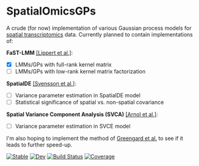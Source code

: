 # SpatialOmicsGPs

A crude (for now) implementation of various Gaussian process models for [spatial transcriptomics][4] data. Currently planned to contain implementations of:

**FaST-LMM** [[Lippert et al.]][5]:

- [x] LMMs/GPs with full-rank kernel matrix
- [ ] LMMs/GPs with low-rank kernel matrix factorization

**SpatialDE** [[Svensson et al.]][1]:

- [ ] Variance parameter estimation in SpatialDE model
- [ ] Statistical significance of spatial vs. non-spatial covariance

**Spatial Variance Component Analysis (SVCA)** [[Arnol et al.]][2]:

- [ ] Variance parameter estimation in SVCE model

I'm also hoping to implement the method of [Greengard et al.][3] to see if it leads to further speed-up.

[![Stable](https://img.shields.io/badge/docs-stable-blue.svg)](https://tmichoel.github.io/SpatialOmicsGPs.jl/stable/)
[![Dev](https://img.shields.io/badge/docs-dev-blue.svg)](https://tmichoel.github.io/SpatialOmicsGPs.jl/dev/)
[![Build Status](https://github.com/tmichoel/SpatialOmicsGPs.jl/actions/workflows/CI.yml/badge.svg?branch=main)](https://github.com/tmichoel/SpatialOmicsGPs.jl/actions/workflows/CI.yml?query=branch%3Amain)
[![Coverage](https://codecov.io/gh/tmichoel/SpatialOmicsGPs.jl/branch/main/graph/badge.svg)](https://codecov.io/gh/tmichoel/SpatialOmicsGPs.jl)


[1]: https://doi.org/10.1038%2Fnmeth.4636
[2]: https://doi.org/10.1016/j.celrep.2019.08.077
[3]: https://arxiv.org/abs/2210.10210
[4]: https://en.wikipedia.org/wiki/Spatial_transcriptomics
[5]: https://doi.org/10.1038/nmeth.1681